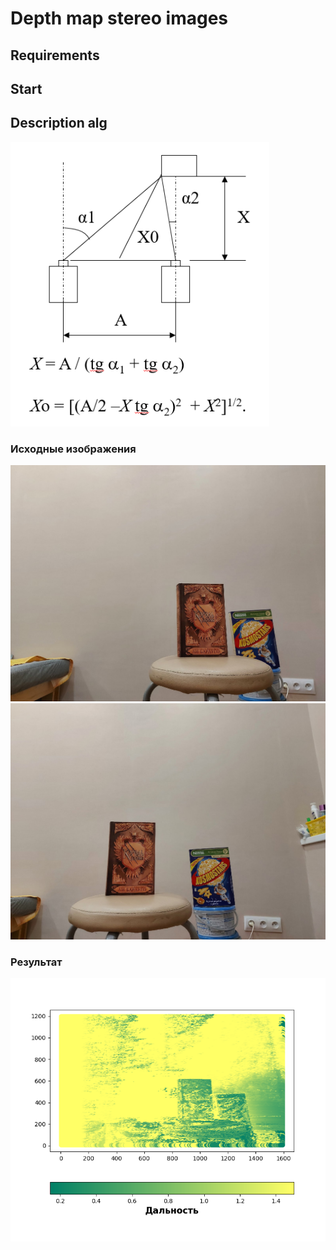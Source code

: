 # Depth map stereo images

## Requirements

## Start

## Description alg
![Stereo_formula](img/formula.png)

### Исходные изображения
![Left](img/L.jpg)
![Right](img/R.jpg)


### Результат
![Result](img/result.png)